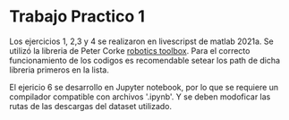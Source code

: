 # Trabajo Practico 1

Los ejercicios 1, 2,3 y 4 se realizaron en livescripst de matlab 2021a. Se utilizó la libreria de Peter Corke [robotics toolbox](https://petercorke.com/toolboxes/robotics-toolbox/). Para el correcto funcionamiento de los codigos es recomendable setear los path de dicha libreria primeros en la lista.

El ejericio 6 se desarrollo en Jupyter notebook, por lo que se requiere un compilador compatible con archivos '.ipynb'. Y se deben modoficar las rutas de las descargas del dataset utilizado.
